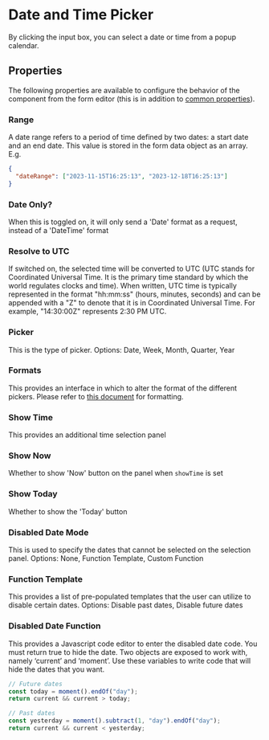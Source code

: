 # Date and Time Picker

By clicking the input box, you can select a date or time from a popup calendar.

[//]: # '<iframe width="100%" height="500" src="https://pd-docs-adminportal-test.shesha.dev/shesha/forms-designer/?id=0eba72ca-fd57-46cf-82d0-efcf30765166" title="Date time" ></iframe>'

## Properties

The following properties are available to configure the behavior of the component from the form editor (this is in addition to [common properties](/docs/front-end-basics/form-components/common-component-properties)).

### Range

 A date range refers to a period of time defined by two dates: a start date and an end date. This value is stored in the form data object as an array. E.g.
  ```json
  {
    "dateRange": ["2023-11-15T16:25:13", "2023-12-18T16:25:13"]
  }
  ```

### Date Only?

 When this is toggled on, it will only send a 'Date' format as a request, instead of a 'DateTime' format

### Resolve to UTC

 If switched on, the selected time will be converted to UTC (UTC stands for Coordinated Universal Time. It is the primary time standard by which the world regulates clocks and time). When written, UTC time is typically represented in the format "hh:mm:ss" (hours, minutes, seconds) and can be appended with a "Z" to denote that it is in Coordinated Universal Time. For example, "14:30:00Z" represents 2:30 PM UTC.

### Picker

 This is the type of picker. Options: Date, Week, Month, Quarter, Year

### Formats

 This provides an interface in which to alter the format of the different pickers. Please refer to [this document](https://day.js.org/docs/en/display/format) for formatting.

### Show Time

 This provides an additional time selection panel

### Show Now

 Whether to show 'Now' button on the panel when `showTime` is set

### Show Today

 Whether to show the 'Today' button

### Disabled Date Mode

 This is used to specify the dates that cannot be selected on the selection panel. Options: None, Function Template, Custom Function

### Function Template

 This provides a list of pre-populated templates that the user can utilize to disable certain dates. Options: Disable past dates, Disable future dates

### Disabled Date Function

 This provides a Javascript code editor to enter the disabled date code. You must return true to hide the date. Two objects are exposed to work with, namely ‘current’ and ‘moment’. Use these variables to write code that will hide the dates that you want.

  ```javascript
  // Future dates
  const today = moment().endOf("day");
  return current && current > today;

  // Past dates
  const yesterday = moment().subtract(1, "day").endOf("day");
  return current && current < yesterday;
  ```

